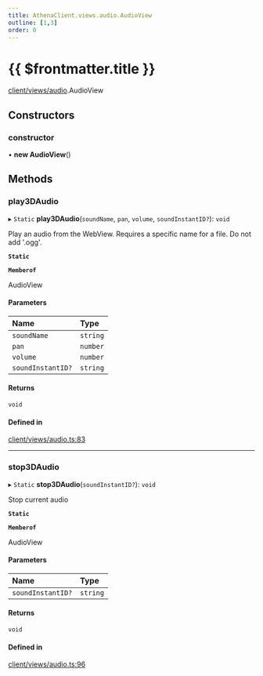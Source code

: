 ```yaml
---
title: AthenaClient.views.audio.AudioView
outline: [1,3]
order: 0
---
```


# {{ $frontmatter.title }}


[client/views/audio](../modules/client_views_audio.md).AudioView

## Constructors

### constructor

• **new AudioView**()

## Methods

### play3DAudio

▸ `Static` **play3DAudio**(`soundName`, `pan`, `volume`, `soundInstantID?`): `void`

Play an audio from the WebView.
Requires a specific name for a file.
Do not add '.ogg'.

**`Static`**

**`Memberof`**

AudioView

#### Parameters

| Name | Type |
| :------ | :------ |
| `soundName` | `string` |
| `pan` | `number` |
| `volume` | `number` |
| `soundInstantID?` | `string` |

#### Returns

`void`

#### Defined in

[client/views/audio.ts:83](https://github.com/Stuyk/altv-athena/blob/2ba937d/src/core/client/views/audio.ts#L83)

___

### stop3DAudio

▸ `Static` **stop3DAudio**(`soundInstantID?`): `void`

Stop current audio

**`Static`**

**`Memberof`**

AudioView

#### Parameters

| Name | Type |
| :------ | :------ |
| `soundInstantID?` | `string` |

#### Returns

`void`

#### Defined in

[client/views/audio.ts:96](https://github.com/Stuyk/altv-athena/blob/2ba937d/src/core/client/views/audio.ts#L96)
